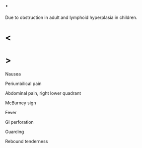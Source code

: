 # .

Due to obstruction in adult and lymphoid hyperplasia in children.

# <

# >

Nausea

Periumbilical pain

Abdominal pain, right lower quadrant

McBurney sign

Fever

GI perforation

Guarding

Rebound tenderness
